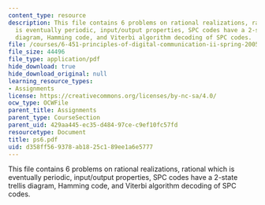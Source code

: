 ```yaml
---
content_type: resource
description: This file contains 6 problems on rational realizations, rational which
  is eventually periodic, input/output properties, SPC codes have a 2-state trellis
  diagram, Hamming code, and Viterbi algorithm decoding of SPC codes.
file: /courses/6-451-principles-of-digital-communication-ii-spring-2005/d358ff569378ab1825c189ee1a6e5777_ps6.pdf
file_size: 44496
file_type: application/pdf
hide_download: true
hide_download_original: null
learning_resource_types:
- Assignments
license: https://creativecommons.org/licenses/by-nc-sa/4.0/
ocw_type: OCWFile
parent_title: Assignments
parent_type: CourseSection
parent_uid: 429aa445-ec35-d484-97ce-c9ef10fc57fd
resourcetype: Document
title: ps6.pdf
uid: d358ff56-9378-ab18-25c1-89ee1a6e5777
---
```

This file contains 6 problems on rational realizations, rational which is eventually periodic, input/output properties, SPC codes have a 2-state trellis diagram, Hamming code, and Viterbi algorithm decoding of SPC codes.